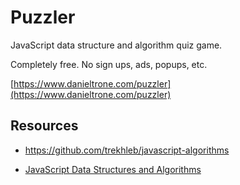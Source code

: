 # Puzzler

JavaScript data structure and algorithm quiz game.

Completely free. No sign ups, ads, popups, etc.

[https://www.danieltrone.com/puzzler](https://www.danieltrone.com/puzzler)

## Resources

- https://github.com/trekhleb/javascript-algorithms

- [JavaScript Data Structures and Algorithms](https://www.amazon.com/JavaScript-Data-Structures-Algorithms-Understanding/dp/1484239873/ref=tmm_pap_swatch_0?_encoding=UTF8&qid=&sr=)

